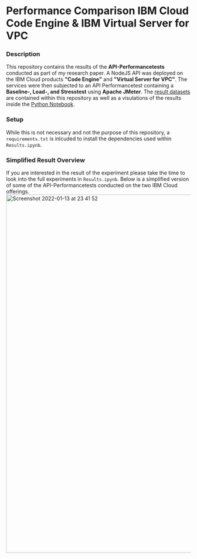 # Performance Comparison IBM Cloud Code Engine & IBM Virtual Server for VPC

### Description
This repository contains the results of the <b>API-Performancetests</b> conducted as part of my research paper. 
A NodeJS API was deployed on the  IBM Cloud products <b>"Code Engine"</b> and <b>"Virtual Server for VPC"</b>. The services were 
then subjected to an API Performancetest containing a <b>Baseline-, Load-, and Stresstest</b> using <b>Apache JMeter</b>.
The <a href="https://github.com/LucaWeissbeck/serverless-server/tree/main/data">result datasets</a> are contained within this repository as well as a visulations of the results inside the <a href="https://github.com/LucaWeissbeck/serverless-server/blob/main/Results.ipynb">Python Notebook</a>.

### Setup
While this is not necessary and not the purpose of this repository, a `requirements.txt` is inlcuded to install the dependencies used within
`Results.ipynb`.

### Simplified Result Overview
If you are interested in the result of the experiment please take the time to look into the full experiments in `Results.ipynb`. Below is a simplified version of some of the API-Performancetests conducted on the two IBM Cloud offerings.<img width="976" alt="Screenshot 2022-01-13 at 23 41 52" src="https://user-images.githubusercontent.com/62757957/149420653-11a87302-2576-4939-be56-1784497aa9c6.png">
